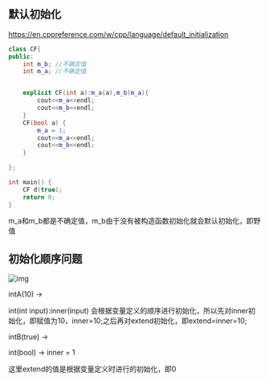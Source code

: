 ## 默认初始化

https://en.cppreference.com/w/cpp/language/default_initialization

```c++
class CF{
public:
    int m_b; //不确定值
    int m_a; //不确定值


    explicit CF(int a):m_a(a),m_b(m_a){
        cout<<m_a<<endl;
        cout<<m_b<<endl;
    }
    CF(bool a) {
        m_a = 1;
        cout<<m_a<<endl;
        cout<<m_b<<endl;
    }
    
};

int main() {
    CF d(true);
    return 0;
}
```

m_a和m_b都是不确定值，m_b由于没有被构造函数初始化就会默认初始化，即野值





## 初始化顺序问题

![img](file:///C:/Users/z00585918/AppData/Roaming/eSpace_Desktop/UserData/z00585918/imagefiles/71748816-77F6-4972-A2EA-A2A9237C7C0F.png)

intA(10) -> 

int(int input):inner(input) 会根据变量定义的顺序进行初始化，所以先对inner初始化，即赋值为10，inner=10;之后再对extend初始化，即extend=inner=10;



intB(true) ->

int(bool) -> inner  = 1

这里extend的值是根据变量定义时进行的初始化，即0